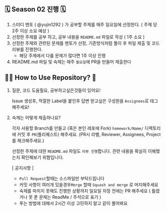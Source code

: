 ## 🗓️ Season 02 진행 🗓️

1. 스터디 멘토 ( @yujin1292 ) 가 공부할 주제를 매주 일요일에 선정한다. ( 주제 당 2주 이상 소요 예상 )
2. 선정한 주제를 공부 하고, 공부 내용을 ```README.md``` 파일로 작성 ( 1주 소요 )
3. 선정한 주제와 관련된 문제를 멘토가 선정, 기존방식처럼 풀이 후 파일 제출 및 코드리뷰를 진행한다.
    - 해당 주제에서 다룰 문제가 많다면 1주 이상 진행
4. README.md 파일 및 숙제는 매주 ```월요일```에 PR을 만들어 제출한다


## 🤷‍♀️ How to Use Repository? 🤷
1. 질문, 코드 도움필요, 공부하고싶은것들이 있어요!

    Issue 생성후, 적절한 Label을 붙인후 답변 받고싶은 구성원을 ```Assignees```로 태그해주세요!

2. 숙제는 어떻게 제출하나요?

    각자 사용할 Branch를 만들고 (혹은 본인 레포에 Fork)  ```homework/Name/``` 디렉토리에 커밋 후 ```PR```(풀리퀘스트) 해주세요.
    (PR시 라벨, Reviewer, Assignees, Project 를 체크해주세요.)
    
    선정한 주제에 대한 ```README.md``` 파일도 ```리뷰 진행```합니다. 관련 내용을 확실히 이해했는지 확인해보기 위함입니다.



    [ 공지사항 ]
    - ```Pull Request```할때는 소스파일만 부탁드립니다
    - 커밋 사항이 여러개 있을경우```Merge``` 할때 ```Squash and merge``` 로 머지해주세요
    - 숙제를 마치지 못해도 진행한 상황까지 일요일 자정 전에는 PR 해주세요 ( 틀렸거나 못 푼 문제는 ReadMe / 주석으로 표기 )
    - 푸는 방법에 대해서 2시간 이상 고민하지 말고 같이 풀어봐요
    